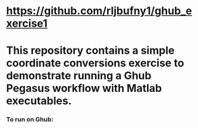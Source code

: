 # https://github.com/rljbufny1/ghub_exercise1

# This repository contains a simple coordinate conversions exercise to demonstrate running a Ghub Pegasus workflow with Matlab executables.

### To run on Ghub:
